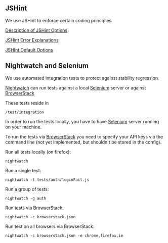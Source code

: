 ## JSHint

We use JSHint to enforce certain coding principles.

[Description of JSHint Options](http://www.jshint.com/docs/options/)

[JSHint Error Explanations](http://jslinterrors.com/)

[JSHInt Default Options](https://github.com/jshint/jshint/blob/master/examples/.jshintrc)


## Nightwatch and Selenium

We use automated integration tests to protect against stability regression.

[Nightwatch](http://nightwatchjs.org/) can run tests against a local [Selenium](http://www.seleniumhq.org/) server or against [BrowserStack](http://www.browserstack.com/start)

These tests reside in
 
    /test/integration

In order to run the tests locally, you have to have [Selenium](http://www.seleniumhq.org/) server running on your machine.

To run the tests via [BrowserStack](http://www.browserstack.com/start) you need to specify your API keys via the command line (not yet implemented, but shouldn't be stored in the config).



Run all tests locally (on firefox):

    nightwatch

Run a single test:

    nightwatch -t tests/auth/loginFail.js

Run a group of tests:

    nightwatch -g auth

Run tests via BrowserStack:

    nightwatch -c browserstack.json

Run test on all browsers via BrowserStack:

    nightwatch -c browserstack.json -e chrome,firefox,ie